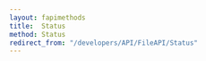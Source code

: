 ```yaml
---
layout: fapimethods
title:  Status
method: Status
redirect_from: "/developers/API/FileAPI/Status"
---
```


